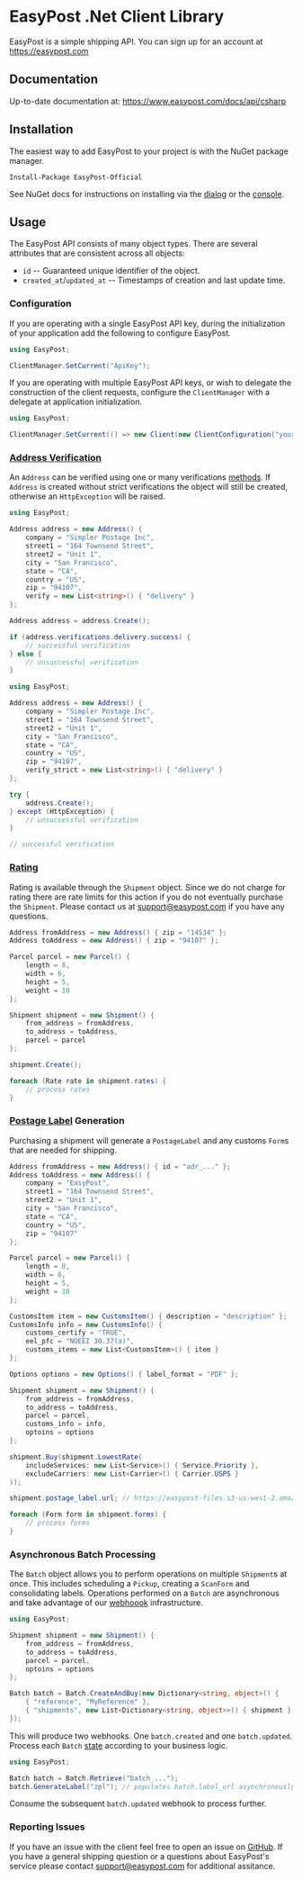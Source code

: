 # EasyPost .Net Client Library

EasyPost is a simple shipping API. You can sign up for an account at https://easypost.com

## Documentation

Up-to-date documentation at: https://www.easypost.com/docs/api/csharp

## Installation

The easiest way to add EasyPost to your project is with the NuGet package manager.

```
Install-Package EasyPost-Official
```

See NuGet docs for instructions on installing via the [dialog](http://docs.nuget.org/docs/start-here/managing-nuget-packages-using-the-dialog) or the [console](http://docs.nuget.org/docs/start-here/using-the-package-manager-console).

## Usage

The EasyPost API consists of many object types. There are several attributes that are consistent across all objects:

* `id` -- Guaranteed unique identifier of the object.
* `created_at`/`updated_at`  -- Timestamps of creation and last update time.

### Configuration

If you are operating with a single EasyPost API key, during the initialization of your application add the following to configure EasyPost.

```cs
using EasyPost;

ClientManager.SetCurrent("ApiKey");
```

If you are operating with multiple EasyPost API keys, or wish to delegate the construction of the client requests, configure the `ClientManager` with a delegate at application initialization.

```cs
using EasyPost;

ClientManager.SetCurrent(() => new Client(new ClientConfiguration("yourApiKeyHere")));
```

### [Address Verification](https://www.easypost.com/docs/api/csharp#create-and-verify-addresses)

An `Address` can be verified using one or many verifications [methods](https://www.easypost.com/docs/api/csharp#verifications-object). If `Address` is created without strict verifications the object will still be created, otherwise an `HttpException` will be raised.

```cs
using EasyPost;

Address address = new Address() {
    company = "Simpler Postage Inc",
    street1 = "164 Townsend Street",
    street2 = "Unit 1",
    city = "San Francisco",
    state = "CA",
    country = "US",
    zip = "94107",
    verify = new List<string>() { "delivery" }
};

Address address = address.Create();

if (address.verifications.delivery.success) {
    // successful verification
} else {
    // unsuccessful verification
}
```

```cs
using EasyPost;

Address address = new Address() {
    company = "Simpler Postage Inc",
    street1 = "164 Townsend Street",
    street2 = "Unit 1",
    city = "San Francisco",
    state = "CA",
    country = "US",
    zip = "94107",
    verify_strict = new List<string>() { "delivery" }
};

try {
    address.Create();
} except (HttpException) {
    // unsuccessful verification
}

// successful verification
```

### [Rating](https://www.easypost.com/docs/api/csharp#rates)

Rating is available through the `Shipment` object. Since we do not charge for rating there are rate limits for this action if you do not eventually purchase the `Shipment`. Please contact us at support@easypost.com if you have any questions.

```cs
Address fromAddress = new Address() { zip = "14534" };
Address toAddress = new Address() { zip = "94107" };

Parcel parcel = new Parcel() {
    length = 8,
    width = 6,
    height = 5,
    weight = 10
};

Shipment shipment = new Shipment() {
    from_address = fromAddress,
    to_address = toAddress,
    parcel = parcel
};

shipment.Create();

foreach (Rate rate in shipment.rates) {
    // process rates
}
```

### [Postage Label](https://www.easypost.com/docs/api/csharp#buy-a-shipment) Generation

Purchasing a shipment will generate a `PostageLabel` and any customs `Form`s that are needed for shipping.

```cs
Address fromAddress = new Address() { id = "adr_..." };
Address toAddress = new Address() {
    company = "EasyPost",
    street1 = "164 Townsend Street",
    street2 = "Unit 1",
    city = "San Francisco",
    state = "CA",
    country = "US",
    zip = "94107"
};

Parcel parcel = new Parcel() {
    length = 8,
    width = 6,
    height = 5,
    weight = 10
};

CustomsItem item = new CustomsItem() { description = "description" };
CustomsInfo info = new CustomsInfo() {
    customs_certify = "TRUE",
    eel_pfc = "NOEEI 30.37(a)",
    customs_items = new List<CustomsItem>() { item }
};

Options options = new Options() { label_format = "PDF" };

Shipment shipment = new Shipment() {
    from_address = fromAddress,
    to_address = toAddress,
    parcel = parcel,
    customs_info = info,
    optoins = options
};

shipment.Buy(shipment.LowestRate(
    includeServices: new List<Service>() { Service.Priority },
    excludeCarriers: new List<Carrier>() { Carrier.USPS }
));

shipment.postage_label.url; // https://easypost-files.s3-us-west-2.amazonaws.com/files/postage_label/20160826/8e77c397d47b4d088f1c684b7acd802a.png

foreach (Form form in shipment.forms) {
    // process forms
}
```

### Asynchronous Batch Processing

The `Batch` object allows you to perform operations on multiple `Shipment`s at once. This includes scheduling a `Pickup`, creating a `ScanForm` and consolidating labels. Operations performed on a `Batch` are asynchronous and take advantage of our [webhoook](https://www.easypost.com/docs/api/csharp#events) infrastructure.

```cs
using EasyPost;

Shipment shipment = new Shipment() {
    from_address = fromAddress,
    to_address = toAddress,
    parcel = parcel,
    optoins = options
};

Batch batch = Batch.CreateAndBuy(new Dictionary<string, object>() {
    { "reference", "MyReference" },
    { "shipments", new List<Dictionary<string, object>>() { shipment } }
});
```

This will produce two webhooks. One `batch.created` and one `batch.updated`. Process each `Batch` [state](https://www.easypost.com/docs/api/csharp#batch-object) according to your business logic.

```cs
using EasyPost;

Batch batch = Batch.Retrieve("batch_...");
batch.GenerateLabel("zpl"); // populates batch.label_url asynchronously
```

Consume the subsequent `batch.updated` webhook to process further.

### Reporting Issues

If you have an issue with the client feel free to open an issue on [GitHub](https://github.com/EasyPost/easypost-csharp/issues). If you have a general shipping question or a questions about EasyPost's service please contact support@easypost.com for additional assitance.
